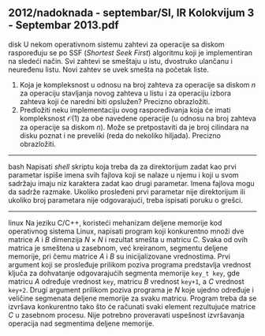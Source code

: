 2012/nadoknada - septembar/SI, IR Kolokvijum 3 - Septembar 2013.pdf
--------------------------------------------------------------------------------
disk
U nekom operativnom sistemu zahtevi za operacije sa diskom raspoređuju se po SSF (*Shortest Seek First*) 
algoritmu koji je implementiran na sledeći način. Svi zahtevi se smeštaju u istu, 
dvostruko ulančanu i neuređenu listu. Novi zahtev se uvek smešta na početak liste. 

1. Koja je kompleksnost u odnosu na broj zahteva za operacije sa diskom $n$ za operaciju stavljanja novog zahteva u listu i za operaciju izbora zahteva koji će naredni biti opslužen? Precizno obrazložiti. 
2. Predložiti neku implementaciju ovog raspoređivanja koja će imati kompleksnost $\mathcal{O}(1)$ za  obe  navedene operacije  (u  odnosu  na  broj  zahteva  za  operacije  sa  diskom $n$). Može se pretpostaviti  da  je  broj  cilindara  na  disku  poznat  i ne  preveliki (reda  do  nekoliko  hiljada). Precizno obrazložiti. 

--------------------------------------------------------------------------------
bash
Napisati  *shell*  skriptu  koja treba da za direktorijum zadat kao prvi parametar ispiše imena svih fajlova koji se nalaze u njemu i koji u svom sadržaju imaju niz  karaktera  zadat kao  drugi parametar. Imena fajlova mogu da sadrže razmake. Ukoliko prosleđeni prvi parametar  nije direktorijum ili ukoliko broj parametara nije odgovarajući, treba ispisati poruku o grešci. 

--------------------------------------------------------------------------------
linux
Na  jeziku C/C++, koristeći mehanizam deljene memorije kod operativnog sistema Linux, napisati program koji konkurentno množi dve matrice $A$ i $B$ dimenzija $N \times N$ i rezultat smešta u matricu $C$. Svaka od ovih matrica je smeštena u zasebnom, već kreiranom, segmentu deljene memorije,  pri  čemu  matrice $A$ i $B$ su  inicijalizovane  vrednostima.  Prvi  argument  koji  se prosleđuje prilikom poziva programa predstavlja vrednost ključa za dohvatanje odgovarajućih segmenta  memorije `key_t key`,  gde  matricu $A$ određuje vrednost `key`,  matricu $B$ vrednost `key+1`,  a $C$ vrednost `key+2`.  Drugi  argument  prilikom  poziva  programa  je $N$ koje  ujedno određuje  i  veličine  segmenata  deljene  memorije  za  svaku  matricu.  Program  treba  da  se izvršava konkurentno tako što će računati svaki element rezultujuće matrice $C$ u  zasebnom procesu. Nije potrebno proveravati uspešnost izvršavanja operacija nad segmentima deljene memorije. 
